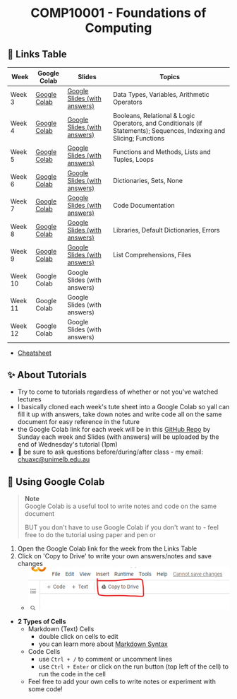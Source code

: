 <h1 align="center"> COMP10001 - Foundations of Computing</h1>

## 🔗 Links Table
|Week|Google Colab|Slides|Topics|
|--|--|--|--|
|Week 3|[Google Colab](https://colab.research.google.com/drive/13o5MSvhiKnr1rM6AlylziduG2JwH-REm?usp=sharing)| [Google Slides (with answers)](https://docs.google.com/presentation/d/11Te6n84zVXe1PVs2dLbz_RnGs-CcOhXTyqQoJuRbAZg/edit?usp=sharing)|Data Types, Variables, Arithmetic Operators|
|Week 4|[Google Colab](https://colab.research.google.com/drive/1hJ70dFYe31nwMU51zYaEIsCwEZNsK87P?usp=sharing)|[Google Slides (with answers)](https://docs.google.com/presentation/d/1jnQJRLVLSBnHdf1Um5RZk6TVpo2ytbahmUDLtRw_08U/edit#slide=id.g14459075c0e_0_106)|Booleans, Relational & Logic Operators, and Conditionals (if Statements); Sequences, Indexing and Slicing; Functions|
|Week 5|[Google Colab](https://colab.research.google.com/drive/14UkPWCcxFWElB1yNRbJ2fgonOrJexYC3?usp=sharing)|[Google Slides (with answers)](https://docs.google.com/presentation/d/1VH5XPKs5t7ikBQ1c0Vqp2mi2WYhS5yHXPIAtqWA6wIM/edit?usp=sharing)|Functions and Methods, Lists and Tuples, Loops|
|Week 6|[Google Colab](https://colab.research.google.com/drive/198RF7ZT8-_eH7QEXCOdXiSZzIWR6D2Ht?usp=sharing)|[Google Slides (with answers)](https://docs.google.com/presentation/d/1vJA24SuyoVh8auylS-xSa7fUK8E-fUlJup3IOp_bmQo/edit?usp=sharing)|Dictionaries, Sets, None|
|Week 7|[Google Colab](https://colab.research.google.com/drive/1XFI-XnF71TmIwFCRB7ya-lNnOr7Nj34l?usp=sharing)|[Google Slides (with answers)](https://docs.google.com/presentation/d/1tkKafIhiIXZnJoDiouZs3fmWFlaGGxUwX05uScg7ES8/edit?usp=sharing)|Code Documentation|
|Week 8|[Google Colab](https://colab.research.google.com/drive/1WVVooHSSaUnrJ_LyoksnnGbtXjA7VfbU?usp=sharing)|[Google Slides (with answers)](https://docs.google.com/presentation/d/1yXhZhMYS-hVZc5td55rpiRARtmeXQjGMFEB7JahGHEo/edit?usp=sharing)|Libraries, Default Dictionaries, Errors|
|Week 9|[Google Colab](https://colab.research.google.com/drive/1GMNwtkIue9z7GPfgYtSXqdVvBCEeirmA?usp=sharing)|[Google Slides (with answers)](https://docs.google.com/presentation/d/1tRioaMXDu6wpnr0d4UZqr4LV40J0GQwC4zk--_VqMBM/edit?usp=sharing)|List Comprehensions, Files|
|Week 10|Google Colab|Google Slides (with answers)||
|Week 11|Google Colab|Google Slides (with answers)||
|Week 12|Google Colab|Google Slides (with answers)||

* [Cheatsheet](./notes.md)

## ✨ About Tutorials
* Try to come to tutorials regardless of whether or not you've watched lectures
* I basically cloned each week's tute sheet into a Google Colab so yall can fill it up with answers, take down notes and write code all on the same document for easy reference in the future
* the Google Colab link for each week will be in this [GitHub Repo](https://github.com/chuahxinyu/comp10001) by Sunday each week and Slides (with answers) will be uploaded by the end of Wednesday's tutorial (1pm)
* 🙋 be sure to ask questions before/during/after class - my email: chuaxc@unimelb.edu.au

## 🌻 Using Google Colab
> **Note**<br>
> Google Colab is a useful tool to write notes and code on the same document
> 
> BUT you don't have to use Google Colab if you don't want to - feel free to do the tutorial using paper and pen or 

1. Open the Google Colab link for the week from the Links Table
2. Click on 'Copy to Drive' to write your own answers/notes and save changes
   * ![](2022-08-14-12-09-28.png)
* **2 Types of Cells**
  * Markdown (Text) Cells
    * double click on cells to edit
    * you can learn more about [Markdown Syntax](https://colab.research.google.com/notebooks/markdown_guide.ipynb)
  * Code Cells
    * use `Ctrl + /` to comment or uncomment lines
    * use `Ctrl + Enter` or click on the run button (top left of the cell) to run the code in the cell
  * Feel free to add your own cells to write notes or experiment with some code!


